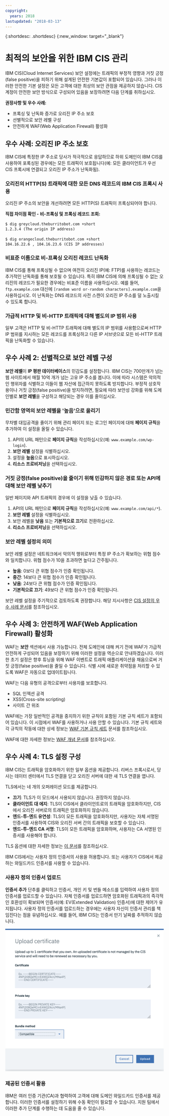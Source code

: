 ```yaml
---
copyright:
  years: 2018
lastupdated: "2018-03-13"
---
```


{:shortdesc: .shortdesc}
{:new_window: target="_blank"}

# 최적의 보안을 위한 IBM CIS 관리

IBM CIS(Cloud Internet Services) 보안 설정에는 트래픽의 부정적 영향과 거짓 긍정(false positive)을 피하기 위해 설계된 안전한 기본값이 포함되어 있습니다. 그러나 이러한 안전한 기본 설정은 모든 고객에 대한 최상의 보안 관점을 제공하지 않습니다. CIS 계정이 안전한 보안 방식으로 구성되어 있음을 보장하려면 다음 단계를 취하십시오. 

**권장사항 및 우수 사례:**

* 프록싱 및 난독화 증가로 오리진 IP 주소 보호
* 선별적으로 보안 레벨 구성
* 안전하게 WAF(Web Application Firewall) 활성화

## 우수 사례: 오리진 IP 주소 보호

IBM CIS에 특정한 IP 주소로 당사가 적극적으로 응답하므로 하위 도메인이 IBM CIS를 사용하여 포록싱된 경우에는 모든 트래픽이 보호됩니다(예: 모든 클라이언트가 우선 CIS 프록시에 연결되고 오리진 IP 주소가 난독화됨). 

### 오리진의 HTTP(S) 트래픽에 대한 모든 DNS 레코드의 IBM CIS 프록시 사용

오리진 IP 주소의 보안을 개선하려면 모든 HTTP(S) 트래픽이 프록싱되어야 합니다. 

**직접 차이점 확인 - 비-프록싱 및 프록싱 레코드 조회:**

```
$ dig greycloud.theburritobot.com +short
1.2.3.4 (The origin IP address)

$ dig orangecloud.theburritobot.com +short
104.16.22.6 , 104.16.23.6 (CIS IP addresses)
```

### 비표준 이름으로 비-프록싱 오리진 레코드 난독화
IBM CIS를 통해 프록싱될 수 없으며 여전히 오리진 IP(예: FTP)를 사용하는 레코드는 추가적인 난독화를 통해 보호될 수 있습니다. 특히 IBM CIS에 의해 프록싱될 수 없는 오리진의 레코드가 필요한 경우에는 비표준 이름을 사용하십시오. 예를 들어, `ftp.example.com` 대신에 `[random word or-random characters].example.com`을 사용하십시오. 이 난독화는 DNS 레코드의 사전 스캔이 오리진 IP 주소를 덜 노출시킬 수 있도록 합니다. 

### 가급적 HTTP 및 비-HTTP 트래픽에 대해 별도의 IP 범위 사용
일부 고객은 HTTP 및 비-HTTP 트래픽에 대해 별도의 IP 범위를 사용함으로써 HTTP IP 범위를 지시하는 모든 레코드를 프록싱하고 다른 IP 서브넷으로 모든 비-HTTP 트래픽을 난독화할 수 있습니다. 

## 우수 사례 2: 선별적으로 보안 레벨 구성
**보안 레벨**이 **IP 평판 데이터베이스**의 민감도를 설정합니다. IBM CIS는 700만개가 넘는 웹 사이트에서 매월 10억 개가 넘는 고유 IP 주소를 봅니다. 이에 따라 시스템은 악의적인 행위자를 식별하고 이들이 웹 자산에 접근하지 못하도록 방지합니다. 부정적 상호작용이나 거짓 긍정(false positive)을 방지하려면, 필요에 따라 보안성 강화를 위해 도메인별로 **보안 레벨**을 구성하고 해당되는 경우 이를 줄이십시오. 

### 민간함 영역의 보안 레벨을 '높음'으로 올리기
무차별 대입공격을 줄이기 위해 관리 페이지 또는 로그인 페이지에 대해 **페이지 규칙**을 추가하여 이 설정을 올릴 수 있습니다. 

1. API의 URL 패턴으로 **페이지 규칙**을 작성하십시오(예: `www.example.com/wp-login`). 
2. **보안 레벨** 설정을 식별하십시오. 
3. 설정을 **높음**으로 표시하십시오. 
4. **리소스 프로비저닝**을 선택하십시오. 

### 거짓 긍정(false positive)을 줄이기 위해 민감하지 않은 경로 또는 API에 대해 보안 레벨 낮추기
일반 페이지와 API 트래픽의 경우에 이 설정을 낮출 수 있습니다.  

1. API의 URL 패턴으로 **페이지 규칙**을 작성하십시오(예: `www.example.com/api/*`).
2. **보안 레벨** 설정을 식별하십시오. 
3. 보안 레벨을 **낮음** 또는 **기본적으로 끄기**로 전환하십시오. 
4. **리소스 프로비저닝**을 선택하십시오. 

### 보안 레벨 설정의 의미
보안 레벨 설정은 네트워크에서 악의적 행위로부터 특정 IP 주소가 확보하는 위협 점수와 일치합니다. 위협 점수가 10을 초과하면 높다고 간주됩니다. 

* **높음**: 0보다 큰 위협 점수가 인증 확인됩니다. 
* **중간**: 14보다 큰 위협 점수가 인증 확인됩니다. 
* **낮음**: 24보다 큰 위협 점수가 인증 확인됩니다. 
* **기본적으로 끄기**: 49보다 큰 위협 점수가 인증 확인됩니다. 

보안 레벨 설정을 주기적으로 검토하도록 권장합니다. 해당 지시사항은 [CIS 설정의 우수 사례 문서](best-practices.html)를 참조하십시오. 

## 우수 사례 3: 안전하게 WAF(Web Application Firewall) 활성화
WAF는 **보안** 섹션에서 사용 가능합니다. 전체 도메인에 대해 켜기 전에 WAF가 가급적 안전하게 구성되어 있음을 보장하기 위해 이러한 설정을 역순으로 안내하겠습니다. 이러한 초기 설정은 향후 튜닝을 위해 WAF 이벤트로 트래픽 애플리케이션을 채움으로써 거짓 긍정(false positive)을 줄일 수 있습니다. 식별 시에 새로운 취약점을 처리할 수 있도록 WAF은 자동으로 업데이트됩니다. 

WAF는 다음 유형의 공격으로부터 사용자를 보호합니다. 
* SQL 인젝션 공격
* XSS(Cross-site scripting)
* 사이트 간 위조

WAF에는 가장 일반적인 공격을 중지하기 위한 규칙이 포함된 기본 규칙 세트가 포함되어 있습니다. 이 시점에서 WAF를 사용하거나 사용 안할 수 있습니다. 기본 규칙 세트와 각 규칙의 작동에 대한 상세 정보는 [WAF 기본 규칙 세트](waf-rule-set.html) 문서를 참조하십시오. 

WAF에 대한 자세한 정보는 [WAF 개념 문서](waf-concept.html)를 참조하십시오. 

## 우수 사례 4: TLS 설정 구성
IBM CIS는 트래픽을 암호화하기 위한 일부 옵션을 제공합니다. 리버스 프록시로서, 당사는 데이터 센터에서 TLS 연결을 닫고 오리진 서버에 대한 새 TLS 연결을 엽니다. 

TLS에서는 네 개의 오퍼레이션 모드를 제공합니다. 
* **끄기**: TLS가 이 모드에서 사용되지 않습니다. 권장하지 않습니다. 
* **클라이언트 대 에지**: TLS이 CIS에서 클라이언트로의 트래픽을 암호화하지만, CIS에서 오리진 서버로의 트래픽은 암호화하지 않습니다. 
* **엔드-투-엔드 유연성**: TLS이 모든 트래픽을 암호화하지만, 사용자는 자체 서명된 인증서를 사용하여 CIS와 오리진 서버 간의 트래픽을 보호할 수 있습니다. 
* **엔드-투-엔드 CA 서명**: TLS이 모든 트래픽을 암호화하며, 사용자는 CA 서명된 인증서를 사용해야 합니다. 

TLS 옵션에 대한 자세한 정보는 [이 문서](ssl-options.html)를 참조하십시오. 

IBM CIS에서는 사용자 정의 인증서의 사용을 허용합니다. 또는 사용자가 CIS에서 제공하는 와일드카드 인증서를 사용할 수 있습니다. 

### 사용자 정의 인증서 업로드
**인증서 추가** 단추를 클릭하고 인증서, 개인 키 및 번들 메소드를 입력하여 사용자 정의 인증서를 업로드할 수 있습니다. 자체 인증서를 업로드하면 암호화된 트래픽과의 즉각적인 호환성이 확보되며 인증서(예: EV(Extended Validation) 인증서)에 대한 제어가 유지됩니다. 사용자 정의 인증서를 업로드하는 경우에는 사용자 자신이 인증서 관리를 책임진다는 점을 유념하십시오. 예를 들어, IBM CIS는 인증서 만기 날짜를 추적하지 않습니다.  

![사용자 정의 인증서](images/upload-custom-certificate.png)

### 제공된 인증서 활용
IBM은 여러 인증 기관(CA)과 협력하여 고객에 대해 도메인 와일드카드 인증서를 제공합니다. 이러한 인증서를 설정하기 위해 수동 확인이 필요할 수 있습니다. 지원 팀에서 이러한 추가 단계를 수행하는 데 도움을 줄 수 있습니다. 
